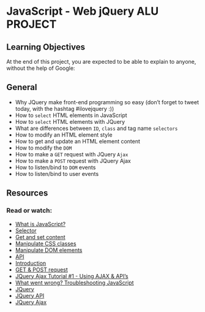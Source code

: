 # JavaScript - Web jQuery ALU PROJECT

## Learning Objectives
At the end of this project, you are expected to be able to explain to anyone, without the help of Google:

## General
- Why JQuery make front-end programming so easy (don’t forget to tweet today, with the hashtag #ilovejquery :))
- How to `select` HTML elements in JavaScript
- How to `select` HTML elements with JQuery
- What are differences between `ID`, `class` and tag name `selectors`
- How to modify an HTML element style
- How to get and update an HTML element content
- How to modify the `DOM`
- How to make a `GET` request with JQuery `Ajax`
- How to make a `POST` request with JQuery Ajax
- How to listen/bind to `DOM` events
- How to listen/bind to user events

## Resources
### Read or watch:

- [What is JavaScript?](https://intranet.aluswe.com/rltoken/GlfHjHDDooeBaCLeFt_5oQ)
- [Selector](https://intranet.aluswe.com/rltoken/y9XFbcbI8xNSqzip5nzQOA)
- [Get and set content](https://intranet.aluswe.com/rltoken/VsL0hGKxYpR9eUARxdT4jQ)
- [Manipulate CSS classes](https://intranet.aluswe.com/rltoken/VsL0hGKxYpR9eUARxdT4jQ)
- [Manipulate DOM elements](https://intranet.aluswe.com/rltoken/Rvfxebo-SyemipXFzJczaA)
- [API](https://intranet.aluswe.com/rltoken/q60BOhdJATsxQJqfNUbYHw)
- [Introduction](https://intranet.aluswe.com/rltoken/9PzTRREXMwnvL0nHCX0_BA)
- [GET & POST request](https://intranet.aluswe.com/rltoken/oopDTWGDRU7M25b01jzDBQ)
- [JQuery Ajax Tutorial #1 - Using AJAX & API’s](https://intranet.aluswe.com/rltoken/cUX7sSVGjIvPF0PHVA9TxQ)
- [What went wrong? Troubleshooting JavaScript](https://intranet.aluswe.com/rltoken/CjpTuQGkhwufzEuAd1RhfQ)
- [JQuery](https://intranet.aluswe.com/rltoken/IXrbW0eqxvXYnHNkM_3TFQ)
- [JQuery API](https://intranet.aluswe.com/rltoken/IXZ97_X2H3bu-icoF9aljg)
- [JQuery Ajax](https://intranet.aluswe.com/rltoken/fP1IZt7vTQn9Wd59hIGu3w)
